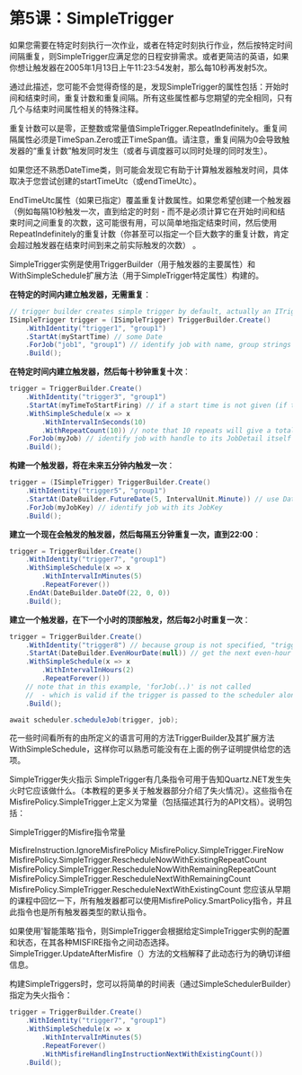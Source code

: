 # 第5课：SimpleTrigger

如果您需要在特定时刻执行一次作业，或者在特定时刻执行作业，然后按特定时间间隔重复，则SimpleTrigger应满足您的日程安排需求。或者更简洁的英语，如果你想让触发器在2005年1月13日上午11:23:54发射，那么每10秒再发射5次。

通过此描述，您可能不会觉得奇怪的是，发现SimpleTrigger的属性包括：开始时间和结束时间，重复计数和重复间隔。所有这些属性都与您期望的完全相同，只有几个与结束时间属性相关的特殊注释。

重复计数可以是零，正整数或常量值SimpleTrigger.RepeatIndefinitely。重复间隔属性必须是TimeSpan.Zero或正TimeSpan值。请注意，重复间隔为0会导致触发器的“重复计数”触发同时发生（或者与调度器可以同时处理的同时发生）。

如果您还不熟悉DateTime类，则可能会发现它有助于计算触发器触发时间，具体取决于您尝试创建的startTimeUtc（或endTimeUtc）。

EndTimeUtc属性（如果已指定）覆盖重复计数属性。如果您希望创建一个触发器（例如每隔10秒触发一次，直到给定的时刻 - 而不是必须计算它在开始时间和结束时间之间重复的次数，这可能很有用，可以简单地指定结束时间，然后使用RepeatIndefinitely的重复计数（你甚至可以指定一个巨大数字的重复计数，肯定会超过触发器在结束时间到来之前实际触发的次数） 。

SimpleTrigger实例是使用TriggerBuilder（用于触发器的主要属性）和WithSimpleSchedule扩展方法（用于SimpleTrigger特定属性）构建的。

**在特定的时间内建立触发器，无需重复**：

```C#
// trigger builder creates simple trigger by default, actually an ITrigger is returned
ISimpleTrigger trigger = (ISimpleTrigger) TriggerBuilder.Create()
    .WithIdentity("trigger1", "group1")
    .StartAt(myStartTime) // some Date 
    .ForJob("job1", "group1") // identify job with name, group strings
    .Build();
```

**在特定时间内建立触发器，然后每十秒钟重复十次**：

```C#
trigger = TriggerBuilder.Create()
    .WithIdentity("trigger3", "group1")
    .StartAt(myTimeToStartFiring) // if a start time is not given (if this line were omitted), "now" is implied
    .WithSimpleSchedule(x => x
        .WithIntervalInSeconds(10)
        .WithRepeatCount(10)) // note that 10 repeats will give a total of 11 firings
    .ForJob(myJob) // identify job with handle to its JobDetail itself
    .Build();
```

**构建一个触发器，将在未来五分钟内触发一次**：

```C#
trigger = (ISimpleTrigger) TriggerBuilder.Create()
    .WithIdentity("trigger5", "group1")
    .StartAt(DateBuilder.FutureDate(5, IntervalUnit.Minute)) // use DateBuilder to create a date in the future
    .ForJob(myJobKey) // identify job with its JobKey
    .Build();
```

**建立一个现在会触发的触发器，然后每隔五分钟重复一次，直到22:00**：

```C#
trigger = TriggerBuilder.Create()
    .WithIdentity("trigger7", "group1")
    .WithSimpleSchedule(x => x
        .WithIntervalInMinutes(5)
        .RepeatForever())
    .EndAt(DateBuilder.DateOf(22, 0, 0))
    .Build();
```

**建立一个触发器，在下一个小时的顶部触发，然后每2小时重复一次**：

```C#
trigger = TriggerBuilder.Create()
    .WithIdentity("trigger8") // because group is not specified, "trigger8" will be in the default group
    .StartAt(DateBuilder.EvenHourDate(null)) // get the next even-hour (minutes and seconds zero ("00:00"))
    .WithSimpleSchedule(x => x
        .WithIntervalInHours(2)
        .RepeatForever())
    // note that in this example, 'forJob(..)' is not called 
    //  - which is valid if the trigger is passed to the scheduler along with the job  
    .Build();

await scheduler.scheduleJob(trigger, job);
```

花一些时间看所有的由所定义的语言可用的方法TriggerBuilder及其扩展方法WithSimpleSchedule，这样你可以熟悉可能没有在上面的例子证明提供给您的选项。

SimpleTrigger失火指示
SimpleTrigger有几条指令可用于告知Quartz.NET发生失火时它应该做什么。（本教程的更多关于触发器部分介绍了失火情况）。这些指令在MisfirePolicy.SimpleTrigger上定义为常量（包括描述其行为的API文档）。说明包括：

SimpleTrigger的Misfire指令常量

MisfireInstruction.IgnoreMisfirePolicy
MisfirePolicy.SimpleTrigger.FireNow
MisfirePolicy.SimpleTrigger.RescheduleNowWithExistingRepeatCount
MisfirePolicy.SimpleTrigger.RescheduleNowWithRemainingRepeatCount
MisfirePolicy.SimpleTrigger.RescheduleNextWithRemainingCount
MisfirePolicy.SimpleTrigger.RescheduleNextWithExistingCount
您应该从早期的课程中回忆一下，所有触发器都可以使用MisfirePolicy.SmartPolicy指令，并且此指令也是所有触发器类型的默认指令。

如果使用'智能策略'指令，则SimpleTrigger会根据给定SimpleTrigger实例的配置和状态，在其各种MISFIRE指令之间动态选择。SimpleTrigger.UpdateAfterMisfire（）方法的文档解释了此动态行为的确切详细信息。

构建SimpleTriggers时，您可以将简单的时间表（通过SimpleSchedulerBuilder）指定为失火指令：

```C#
trigger = TriggerBuilder.Create()
    .WithIdentity("trigger7", "group1")
    .WithSimpleSchedule(x => x
        .WithIntervalInMinutes(5)
        .RepeatForever()
        .WithMisfireHandlingInstructionNextWithExistingCount())
    .Build();
```